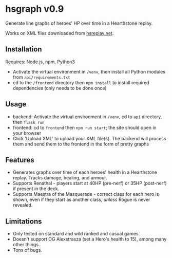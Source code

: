 # hsgraph v0.9
Generate line graphs of heroes' HP over time in a Hearthstone replay.

Works on XML files downloaded from [hsreplay.net](https://hsreplay.net).

## Installation
Requires: Node.js, npm, Python3

- Activate the virtual environment in `/venv`, then install all Python modules from `api/requirements.txt`
- cd to the `/frontend` directory then `npm install` to install required dependencies (only needs to be done once)

## Usage
- backend: Activate the virtual environment in `/venv`, cd to `api` directory, then `flask run`
- frontend: cd to `frontend` then `npm run start`; the site should open in your browser
- Click 'Upload XML' to upload your XML file(s). The backend will process them and send them to the frontend in the form of pretty graphs

## Features
- Generates graphs over time of each heroes' health in a Hearthstone replay. Tracks damage, healing, and armour.
- Supports Renathal - players start at 40HP (pre-nerf) or 35HP (post-nerf) if present in the deck. 
- Supports Maestra of the Masquerade - correct class for each hero is shown, even if they start as another class, *unless* Rogue is never revealed.

## Limitations
- Only tested on standard and wild ranked and casual games. 
- Doesn't support OG Alexstrasza (set a Hero's health to 15), among many other things. 
- Tons of bugs. 

